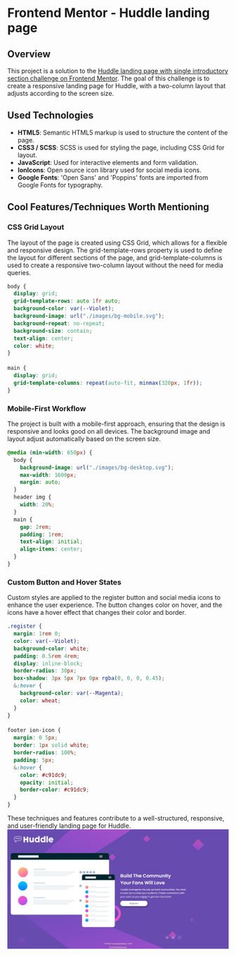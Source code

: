 # Frontend Mentor - Huddle landing page

## Overview

This project is a solution to the [Huddle landing page with single introductory section challenge on Frontend Mentor](https://www.frontendmentor.io/challenges/huddle-landing-page-with-a-single-introductory-section-4B8wL2Zs9). The goal of this challenge is to create a responsive landing page for Huddle, with a two-column layout that adjusts according to the screen size.

## Used Technologies

- **HTML5**: Semantic HTML5 markup is used to structure the content of the page.
- **CSS3 / SCSS**: SCSS is used for styling the page, including CSS Grid for layout.
- **JavaScript**: Used for interactive elements and form validation.
- **IonIcons**: Open source icon library used for social media icons.
- **Google Fonts**: 'Open Sans' and 'Poppins' fonts are imported from Google Fonts for typography.

## Cool Features/Techniques Worth Mentioning

### CSS Grid Layout

The layout of the page is created using CSS Grid, which allows for a flexible and responsive design. The grid-template-rows property is used to define the layout for different sections of the page, and grid-template-columns is used to create a responsive two-column layout without the need for media queries.

```scss
body {
  display: grid;
  grid-template-rows: auto 1fr auto;
  background-color: var(--Violet);
  background-image: url("./images/bg-mobile.svg");
  background-repeat: no-repeat;
  background-size: contain;
  text-align: center;
  color: white;
}

main {
  display: grid;
  grid-template-columns: repeat(auto-fit, minmax(320px, 1fr));
}
```

### Mobile-First Workflow

The project is built with a mobile-first approach, ensuring that the design is responsive and looks good on all devices. The background image and layout adjust automatically based on the screen size.

```scss
@media (min-width: 650px) {
  body {
    background-image: url("./images/bg-desktop.svg");
    max-width: 1600px;
    margin: auto;
  }
  header img {
    width: 20%;
  }
  main {
    gap: 2rem;
    padding: 1rem;
    text-align: initial;
    align-items: center;
  }
}
```

### Custom Button and Hover States

Custom styles are applied to the register button and social media icons to enhance the user experience. The button changes color on hover, and the icons have a hover effect that changes their color and border.

```scss
.register {
  margin: 1rem 0;
  color: var(--Violet);
  background-color: white;
  padding: 0.5rem 4rem;
  display: inline-block;
  border-radius: 30px;
  box-shadow: 3px 5px 7px 0px rgba(0, 0, 0, 0.45);
  &:hover {
    background-color: var(--Magenta);
    color: wheat;
  }
}

footer ion-icon {
  margin: 0 5px;
  border: 1px solid white;
  border-radius: 100%;
  padding: 5px;
  &:hover {
    color: #c91dc9;
    opacity: initial;
    border-color: #c91dc9;
  }
}
```

These techniques and features contribute to a well-structured, responsive, and user-friendly landing page for Huddle.
![](./images/screenshot.jpg)
